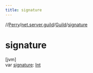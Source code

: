 ```yaml
---
title: signature
---
```

//[Perry](../../../index.html)/[net.server.guild](../index.html)/[Guild](index.html)/[signature](signature.html)



# signature



[jvm]\
var [signature](signature.html): [Int](https://kotlinlang.org/api/latest/jvm/stdlib/kotlin/-int/index.html)





